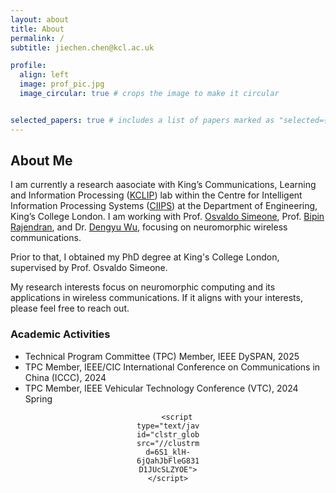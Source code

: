 ```yaml
---
layout: about
title: About
permalink: /
subtitle: jiechen.chen@kcl.ac.uk

profile:
  align: left
  image: prof_pic.jpg
  image_circular: true # crops the image to make it circular


selected_papers: true # includes a list of papers marked as "selected={true}"
---
```


## About Me
I am currently a research aasociate with King’s Communications, Learning and Information Processing ([KCLIP](https://blogs.kcl.ac.uk/kclip/)) lab within the Centre for Intelligent Information Processing Systems ([CIIPS](https://www.kcl.ac.uk/research/centre-for-intelligent-information-processing-systems)) at the Department of Engineering, King’s College London. I am working with Prof. [Osvaldo Simeone](https://scholar.google.com/citations?user=m1xeKH4AAAAJ&hl=en), Prof. [Bipin Rajendran](https://scholar.google.com/citations?hl=en&user=QDEeC8EAAAAJ), and Dr. [Dengyu Wu](https://scholar.google.com/citations?hl=en&user=-Ji_VmkAAAAJ), focusing on neuromorphic wireless communications.

Prior to that, I obtained my PhD degree at King's College London, supervised by Prof. Osvaldo Simeone. 

My research interests focus on neuromorphic computing and its applications in wireless communications. If it aligns with your interests, please feel free to reach out.


### Academic Activities
- Technical Program Committee (TPC) Member, IEEE DySPAN, 2025
- TPC Member,  IEEE/CIC International Conference on Communications in China (ICCC), 2024
- TPC Member,  IEEE Vehicular Technology Conference (VTC), 2024 Spring

<p><center>
        <div id="clustrmaps-widget" style="width:100px">
     
        <script type="text/javascript" id="clstr_globe" src="//clustrmaps.com/globe.js?d=6S1_klH-6jQahJbFleG831JfFePX1Gl-D1JUcSLZYOE"></script>
</div> 



